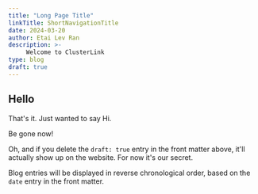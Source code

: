 ```yaml
---
title: "Long Page Title"
linkTitle: ShortNavigationTitle
date: 2024-03-20
author: Etai Lev Ran
description: >-
     Welcome to ClusterLink
type: blog
draft: true
---
```


## Hello

That's it. Just wanted to say Hi.

Be gone now!

Oh, and if you delete the `draft: true` entry in the front matter above,
 it'll actually show up on the website. For now it's our secret.

Blog entries will be displayed in reverse chronological order, based on the
 `date` entry in the front matter.
